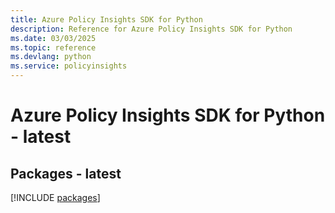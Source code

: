 ```yaml
---
title: Azure Policy Insights SDK for Python
description: Reference for Azure Policy Insights SDK for Python
ms.date: 03/03/2025
ms.topic: reference
ms.devlang: python
ms.service: policyinsights
---
```

# Azure Policy Insights SDK for Python - latest
## Packages - latest
[!INCLUDE [packages](policy-insights-index.md)]
